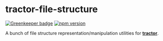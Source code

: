 # tractor-file-structure

[![Greenkeeper badge](https://badges.greenkeeper.io/phenomnomnominal/tractor-file-structure.svg)](https://greenkeeper.io/)
[![npm version](https://img.shields.io/npm/v/tractor-file-structure.svg)](https://img.shields.io/npm/v/tractor-file-structure.svg)

A bunch of file structure representation/manipulation utilities for [**tractor**](https://github.com/TradeMe/tractor).
